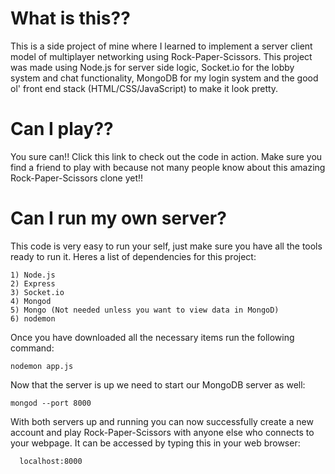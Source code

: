 # What is this??
This is a side project of mine where I learned to implement a server client model of multiplayer networking using Rock-Paper-Scissors. This project was made using Node.js for server side logic, Socket.io for the lobby system and chat functionality, MongoDB for my login system and the good ol' front end stack (HTML/CSS/JavaScript) to make it look pretty.

# Can I play??
You sure can!! Click this link to check out the code in action. Make sure you find a friend to play with because not many people know about this amazing Rock-Paper-Scissors clone yet!!

# Can I run my own server?
This code is very easy to run your self, just make sure you have all the tools ready to run it. Heres a list of dependencies for this project:
    
    1) Node.js
    2) Express
    3) Socket.io
    4) Mongod
    5) Mongo (Not needed unless you want to view data in MongoD)
    6) nodemon
    
Once you have downloaded all the necessary items run the following command:
  
    nodemon app.js
    
Now that the server is up we need to start our MongoDB server as well:
    
    mongod --port 8000

With both servers up and running you can now successfully create a new account and play Rock-Paper-Scissors with anyone else who connects to your webpage. It can be accessed by typing this in your web browser:
      
      localhost:8000
      
